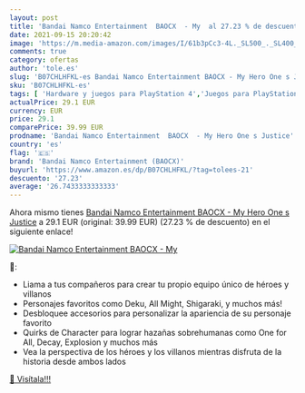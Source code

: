 ```yaml
---
layout: post
title: 'Bandai Namco Entertainment  BAOCX  - My  al 27.23 % de descuento'
date: 2021-09-15 20:20:42
image: 'https://m.media-amazon.com/images/I/61b3pCc3-4L._SL500_._SL400_.jpg'
comments: true
category: ofertas
author: 'tole.es'
slug: 'B07CHLHFKL-es Bandai Namco Entertainment BAOCX - My Hero One s Justice'
sku: 'B07CHLHFKL-es'
tags: [ 'Hardware y juegos para PlayStation 4','Juegos para PlayStation 4','Videojuegos','bandai','bandai namco entertainment (baocx)', ]
actualPrice: 29.1 EUR
currency: EUR
price: 29.1
comparePrice: 39.99 EUR
prodname: 'Bandai Namco Entertainment  BAOCX  - My Hero One s Justice'
country: 'es'
flag: '🇪🇸'
brand: 'Bandai Namco Entertainment (BAOCX)'
buyurl: 'https://www.amazon.es/dp/B07CHLHFKL/?tag=tolees-21'
descuento: '27.23'
average: '26.7433333333333'
---
```


Ahora mismo tienes [Bandai Namco Entertainment  BAOCX  - My Hero One s Justice](https://www.amazon.es/dp/B07CHLHFKL/?tag=tolees-21) a 29.1 EUR (original: 39.99 EUR) (27.23 %  de descuento) en el siguiente enlace!

[![Bandai Namco Entertainment  BAOCX  - My ](https://m.media-amazon.com/images/I/61b3pCc3-4L._SL500_._SL400_.jpg)](https://www.amazon.es/dp/B07CHLHFKL/?tag=tolees-21)

🔎:

- Liama a tus compañeros para crear tu propio equipo único de héroes y villanos
- Personajes favoritos como Deku, All Might, Shigaraki, y muchos más!
- Desbloquee accesorios para personalizar la apariencia de su personaje favorito
- Quirks de Character para lograr hazañas sobrehumanas como One for All, Decay, Explosion y muchos más
- Vea la perspectiva de los héroes y los villanos mientras disfruta de la historia desde ambos lados

[🛒 Visítala!!!](https://www.amazon.es/dp/B07CHLHFKL/?tag=tolees-21)
